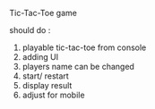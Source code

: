 Tic-Tac-Toe game

should do :
1. playable tic-tac-toe from console
2. adding UI
3. players name can be changed
4. start/ restart
6. display result
5. adjust for mobile